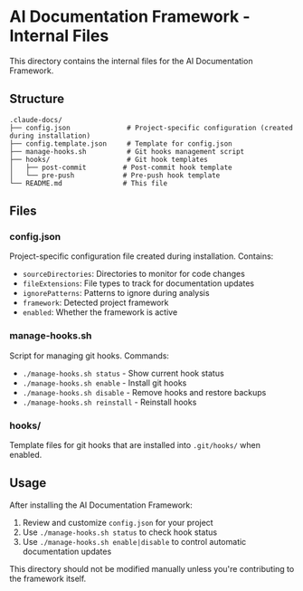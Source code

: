 # AI Documentation Framework - Internal Files

This directory contains the internal files for the AI Documentation Framework.

## Structure

```
.claude-docs/
├── config.json              # Project-specific configuration (created during installation)
├── config.template.json     # Template for config.json
├── manage-hooks.sh          # Git hooks management script
├── hooks/                   # Git hook templates
│   ├── post-commit         # Post-commit hook template
│   └── pre-push            # Pre-push hook template
└── README.md               # This file
```

## Files

### config.json
Project-specific configuration file created during installation. Contains:
- `sourceDirectories`: Directories to monitor for code changes
- `fileExtensions`: File types to track for documentation updates
- `ignorePatterns`: Patterns to ignore during analysis
- `framework`: Detected project framework
- `enabled`: Whether the framework is active

### manage-hooks.sh
Script for managing git hooks. Commands:
- `./manage-hooks.sh status` - Show current hook status
- `./manage-hooks.sh enable` - Install git hooks
- `./manage-hooks.sh disable` - Remove hooks and restore backups
- `./manage-hooks.sh reinstall` - Reinstall hooks

### hooks/
Template files for git hooks that are installed into `.git/hooks/` when enabled.

## Usage

After installing the AI Documentation Framework:

1. Review and customize `config.json` for your project
2. Use `./manage-hooks.sh status` to check hook status
3. Use `./manage-hooks.sh enable|disable` to control automatic documentation updates

This directory should not be modified manually unless you're contributing to the framework itself.